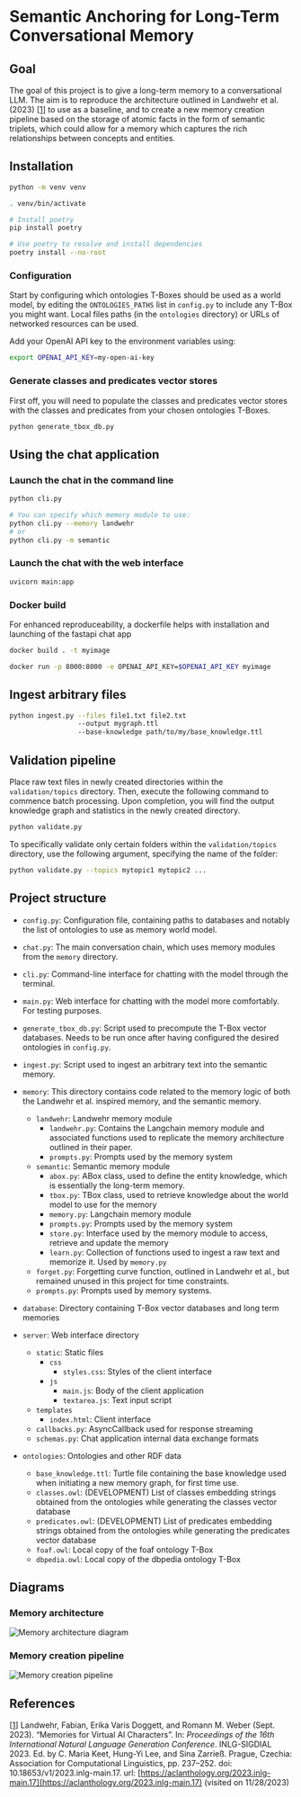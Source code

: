 # Semantic Anchoring for Long-Term Conversational Memory


## Goal
The goal of this project is to give a long-term memory to a conversational LLM. The aim is to reproduce the architecture outlined in Landwehr et al. (2023) [[1](#references)] to use as a baseline, and to create a new memory creation pipeline based on the storage of atomic facts in the form of semantic triplets, which could allow for a memory which captures the rich relationships between concepts and entities.


## Installation

```bash
python -m venv venv
```

```bash
. venv/bin/activate
```

```bash
# Install poetry
pip install poetry

# Use poetry to resolve and install dependencies
poetry install --no-root
```


### Configuration
Start by configuring which ontologies T-Boxes should be used as a world model, by editing the `ONTOLOGIES_PATHS` list in `config.py` to include any T-Box you might want. Local files paths (in the `ontologies` directory) or URLs of networked resources can be used.

Add your OpenAI API key to the environment variables using:
```bash
export OPENAI_API_KEY=my-open-ai-key
```

### Generate classes and predicates vector stores
First off, you will need to populate the classes and predicates vector stores with the classes and predicates from your chosen ontologies T-Boxes.
```bash
python generate_tbox_db.py
```


## Using the chat application
### Launch the chat in the command line
```bash
python cli.py

# You can specify which memory module to use:
python cli.py --memory landwehr
# or
python cli.py -m semantic
```

### Launch the chat with the web interface
```bash
uvicorn main:app
```

### Docker build
For enhanced reproduceability, a dockerfile helps with installation and launching of the fastapi chat app

```bash
docker build . -t myimage

docker run -p 8000:8000 -e OPENAI_API_KEY=$OPENAI_API_KEY myimage
```

## Ingest arbitrary files

```bash
python ingest.py --files file1.txt file2.txt
                 --output mygraph.ttl
                 --base-knowledge path/to/my/base_knowledge.ttl
```

## Validation pipeline
Place raw text files in newly created directories within the `validation/topics` directory. Then, execute the following command to commence batch processing. Upon completion, you will find the output knowledge graph and statistics in the newly created directory.

```bash
python validate.py
```

To specifically validate only certain folders within the `validation/topics` directory, use the following argument, specifying the name of the folder:

```bash
python validate.py --topics mytopic1 mytopic2 ...
```


## Project structure

- `config.py`: Configuration file, containing paths to databases and notably the list of ontologies to use as memory world model.
- `chat.py`: The main conversation chain, which uses memory modules from the `memory` directory.
- `cli.py`: Command-line interface for chatting with the model through the terminal.
- `main.py`: Web interface for chatting with the model more comfortably. For testing purposes.
- `generate_tbox_db.py`: Script used to precompute the T-Box vector databases. Needs to be run once after having configured the desired ontologies in `config.py`.
- `ingest.py`: Script used to ingest an arbitrary text into the semantic memory.

- `memory`: This directory contains code related to the memory logic of both the Landwehr et al. inspired memory, and the semantic memory.
    - `landwehr`: Landwehr memory module
        - `landwehr.py`: Contains the Langchain memory module and associated functions used to replicate the memory architecture outlined in their paper.
        - `prompts.py`: Prompts used by the memory system
    - `semantic`: Semantic memory module
        - `abox.py`: ABox class, used to define the entity knowledge, which is essentially the long-term memory.
        - `tbox.py`: TBox class, used to retrieve knowledge about the world model to use for the memory
        - `memory.py`: Langchain memory module
        - `prompts.py`: Prompts used by the memory system
        - `store.py`: Interface used by the memory module to access, retrieve and update the memory
        - `learn.py`: Collection of functions used to ingest a raw text and memorize it. Used by `memory.py`
    - `forget.py`: Forgetting curve function, outlined in Landwehr et al., but remained unused in this project for time constraints.
    - `prompts.py`: Prompts used by memory systems.
- `database`: Directory containing T-Box vector databases and long term memories
- `server`: Web interface directory
    - `static`: Static files
        - `css`
            - `styles.css`: Styles of the client interface
        - `js`
            - `main.js`: Body of the client application
            - `textarea.js`: Text input script
    - `templates`
        - `index.html`: Client interface
    - `callbacks.py`: AsyncCallback used for response streaming
    - `schemas.py`: Chat application internal data exchange formats
- `ontologies`: Ontologies and other RDF data
    - `base_knowledge.ttl`: Turtle file containing the base knowledge used when initiating a new memory graph, for first time use.
    - `classes.owl`: (DEVELOPMENT) List of classes embedding strings obtained from the ontologies while generating the classes vector database
    - `predicates.owl`: (DEVELOPMENT) List of predicates embedding strings obtained from the ontologies while generating the predicates vector database
    - `foaf.owl`: Local copy of the foaf ontology T-Box
    - `dbpedia.owl`: Local copy of the dbpedia ontology T-Box


## Diagrams
### Memory architecture
![Memory architecture diagram](https://github.com/florian-rieder/semantic-anchoring-memory/assets/48287183/da1bdce8-6e7a-4716-9850-de72a3d3d5cf)
### Memory creation pipeline
![Memory creation pipeline](https://github.com/florian-rieder/semantic-anchoring-memory/assets/48287183/85e8fc77-131b-4202-9a26-217e6d133be5)


## References
[[1](#goal)] Landwehr, Fabian, Erika Varis Doggett, and Romann M. Weber (Sept. 2023). “Memories for Virtual AI Characters”. In: *Proceedings of the 16th International Natural Language Generation Conference*. INLG-SIGDIAL 2023. Ed. by C. Maria Keet, Hung-Yi Lee, and Sina Zarrieß. Prague, Czechia: Association for Computational Linguistics, pp. 237–252. doi: 10.18653/v1/2023.inlg-main.17. url: [https://aclanthology.org/2023.inlg-main.17](https://aclanthology.org/2023.inlg-main.17) (visited on 11/28/2023)

